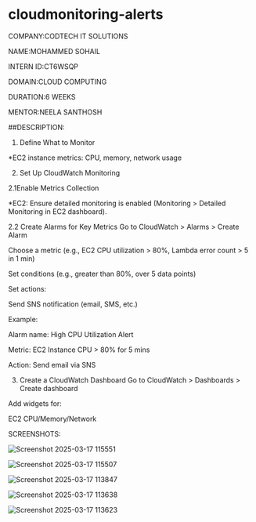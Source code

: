 # cloudmonitoring-alerts

COMPANY:CODTECH IT SOLUTIONS

NAME:MOHAMMED SOHAIL

INTERN ID:CT6WSQP

DOMAIN:CLOUD COMPUTING 

DURATION:6 WEEKS

MENTOR:NEELA SANTHOSH

##DESCRIPTION:

1. Define What to Monitor

*EC2 instance metrics: CPU, memory, network usage

2. Set Up CloudWatch Monitoring

2.1Enable Metrics Collection

*EC2: Ensure detailed monitoring is enabled (Monitoring > Detailed Monitoring in EC2 dashboard).

2.2 Create Alarms for Key Metrics
Go to CloudWatch > Alarms > Create Alarm

Choose a metric (e.g., EC2 CPU utilization > 80%, Lambda error count > 5 in 1 min)

Set conditions (e.g., greater than 80%, over 5 data points)

Set actions:

Send SNS notification (email, SMS, etc.)

Example:

Alarm name: High CPU Utilization Alert

Metric: EC2 Instance CPU > 80% for 5 mins

Action: Send email via SNS

3. Create a CloudWatch Dashboard
Go to CloudWatch > Dashboards > Create dashboard

Add widgets for:

EC2 CPU/Memory/Network

SCREENSHOTS: 

![Screenshot 2025-03-17 115551](https://github.com/user-attachments/assets/7ad79630-0457-43b9-aad6-e9b2cbccab78)

![Screenshot 2025-03-17 115507](https://github.com/user-attachments/assets/afe70435-3c00-4310-8af0-fe8ec71ab4ae)

![Screenshot 2025-03-17 113847](https://github.com/user-attachments/assets/d8069132-674c-4924-af60-0e27c81494cb)

![Screenshot 2025-03-17 113638](https://github.com/user-attachments/assets/eb306f03-14ff-4ab4-b662-e02c2eb723b5)

![Screenshot 2025-03-17 113623](https://github.com/user-attachments/assets/b6f65cc5-709a-4f3d-bcd7-6e11c416e25f)








